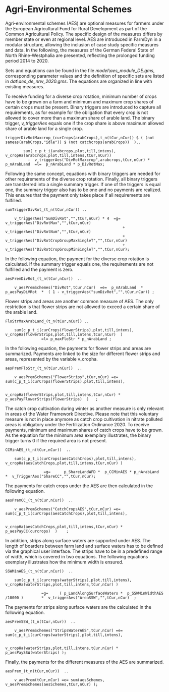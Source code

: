 # Agri-Environmental Schemes

Agri-environmental schemes (AES) are optional measures for farmers under the European Agricultural Fund for Rural Development as part of the Common Agricultural Policy. The specific design of the measures differs by member state or even at regional level. AES are introduced in FarmDyn in a modular structure, allowing the inclusion of case study specific measures and data. In the following, the measures of the German Federal State of North Rhine-Westphalia are presented, reflecting the prolonged funding period 2014 to 2020.

Sets and equations can be found in the file *model\\aes_module_DE.gms*, corresponding parameter values and the definition of specific sets are listed in *dat\\aes_de_nrw_2020.gms*. The equations are organized in line with existing measures.

To receive funding for a diverse crop rotation, minimum number of crops have to be grown on a farm and minimum and maximum crop shares of certain crops must be present. Binary triggers are introduced to capture all requirements, as for example for the obligation that every crop is not allowed to cover more than a maximum share of arable land. The binary trigger, *v\_triggerAes* equals one if the crop share is above maximum allowed share of arable land for a single crop.

[embedmd]:# (N:/em/work1/Pahmeyer/FarmDyn/FarmDynDoku/FarmDyn_Docu/gams/model/aes_module_DE.gms GAMS /triggerDivRotMaxcrop_\(curCrops\(arabCrops\),t_n\(tCur,nCur\)\) \$ \( \(not sameas\(arabCrops,"idle"\)\) \$ \(not catchcrops\(arabCrops\)\)  \)\.\./ /;/)
```GAMS
triggerDivRotMaxcrop_(curCrops(arabCrops),t_n(tCur,nCur)) $ ( (not sameas(arabCrops,"idle")) $ (not catchcrops(arabCrops))  )..

        sum( c_p_t_i(arabcrops,plot,till,intens), v_cropHa(arabcrops,plot,till,intens,tCur,nCur))
          -  v_triggerAes("DivRotMaxcrop",arabcrops,tCur,nCur) * p_nArabLand  =l=  p_nArabLand * p_DivRotMax;
```

Following the same concept, equations with binary triggers are needed for other requirements of the diverse crop rotation. Finally, all binary triggers are transferred into a single summary trigger. If one of the triggers is equal one, the summary trigger also has to be one and no payments are realized. This ensures that the payment only takes place if all requirements are fulfilled.

[embedmd]:# (N:/em/work1/Pahmeyer/FarmDyn/FarmDynDoku/FarmDyn_Docu/gams/model/aes_module_DE.gms GAMS /sumTriggerDivRot_\(t_n\(tCur,nCur\)\) \.\./ /;/)
```GAMS
sumTriggerDivRot_(t_n(tCur,nCur)) ..

    v_triggerAes("SumDivRot","",tCur,nCur) * 4  =g=   v_triggerAes("DivRotMax","",tCur,nCur)
                                                    + v_triggerAes("DivRotNum","",tCur,nCur)
                                                    + v_triggerAes("DivRotCropGroupMaxSingleT","",tCur,nCur)
                                                    + v_triggerAes("DivRotCropGroupMinSingleT","",tCur,nCur);
```

In the following equation, the payment for the diverse crop rotation is calculated. If the summary trigger equals one, the requirements are not fulfilled and the payment is zero.

[embedmd]:# (N:/em/work1/Pahmeyer/FarmDyn/FarmDynDoku/FarmDyn_Docu/gams/model/aes_module_DE.gms GAMS /aesPremDivRot_\(t_n\(tCur,nCur\)\)  \.\./ /;/)
```GAMS
aesPremDivRot_(t_n(tCur,nCur))  ..

    v_aesPremSchemes("DivRot",tCur,nCur)  =e=  p_nArabLand  *  p_aesPayDiVRot  *  ( 1 - v_triggerAes("sumDivRot","",tCur,nCur)) ;
```

Flower strips and areas are another common measure of AES. The only restriction is that flower strips are not allowed to exceed a certain share of the arable land.

[embedmd]:# (N:/em/work1/Pahmeyer/FarmDyn/FarmDynDoku/FarmDyn_Docu/gams/model/aes_module_DE.gms GAMS /FloStrMaxArabLand_\(t_n\(tCur,nCur\)\) \.\./ /;/)
```GAMS
FloStrMaxArabLand_(t_n(tCur,nCur)) ..

    sum(c_p_t_i(curCrops(flowerStrips),plot,till,intens), v_cropHa(flowerStrips,plot,till,intens,tCur,nCur)  )
                =l= p_maxFloStr * p_nArabLand ;
```
In the following equation, the payments for flower strips and areas are summarized. Payments are linked to the size for different flower strips and areas, represented by the variable v_cropha.

[embedmd]:# (N:/em/work1/Pahmeyer/FarmDyn/FarmDynDoku/FarmDyn_Docu/gams/model/aes_module_DE.gms GAMS /aesPremFloStr_\(t_n\(tCur,nCur\)\)  \.\./ /;/)
```GAMS
aesPremFloStr_(t_n(tCur,nCur))  ..

    v_aesPremSchemes("FlowerStrips",tCur,nCur) =e= sum(c_p_t_i(curCrops(flowerStrips),plot,till,intens),

                                                        v_cropHa(flowerStrips,plot,till,intens,tCur,nCur) *  p_aesPayFlowerStrips(flowerStrips)  )   ;
```
The catch crop cultivation during winter as another measure is only relevant in areas of the Water Framework Directive. Please note that this voluntary measure is not in place anymore as catch crop cultivation in nitrate polluted areas is obligatory under the Fertilization Ordinance 2020. To receive payments, minimum and maximum shares of catch crops have to be grown. As the equation for the minimum area exemplary illustrates, the binary trigger turns 0 if the required area is not present.

[embedmd]:# (N:/em/work1/Pahmeyer/FarmDyn/FarmDynDoku/FarmDyn_Docu/gams/model/aes_module_DE.gms GAMS /CCMinAES_\(t_n\(tCur,nCur\)\)  \.\./ /;/)
```GAMS
CCMinAES_(t_n(tCur,nCur))  ..

    sum(c_p_t_i(curCrops(aesCatchCrops),plot,till,intens), v_cropHa(aesCatchCrops,plot,till,intens,tCur,nCur) )

                 =g=      p_ShareLandWFD *  p_CCMinAES * p_nArabLand   *  v_TriggerAes("ShareCC","",tCur,nCur);
```

The payments for catch crops under the AES are then calculated in the following equation.

[embedmd]:# (N:/em/work1/Pahmeyer/FarmDyn/FarmDynDoku/FarmDyn_Docu/gams/model/aes_module_DE.gms GAMS /aesPremCC_\(t_n\(tCur,nCur\)\)  \.\./ /;/)
```GAMS
aesPremCC_(t_n(tCur,nCur))  ..

    v_aesPremSchemes("CatchCropsAES",tCur,nCur) =e=  sum(c_p_t_i(curCrops(aesCatchCrops),plot,till,intens),

                                                        v_cropHa(aesCatchCrops,plot,till,intens,tCur,nCur) * p_aesPayCC(curcrops)  )    ;
```
In addition, strips along surface waters are supported under AES. The length of boarders between farm land and surface waters has to be defined via the graphical user interface. The strips have to be in a predefined range of width, which is covered in two equations. The following equations exemplary illustrates how the minimum width is ensured.

[embedmd]:# (N:/em/work1/Pahmeyer/FarmDyn/FarmDynDoku/FarmDyn_Docu/gams/model/aes_module_DE.gms GAMS /SSWMinAES_\(t_n\(tCur,nCur\)\)  \.\./ /;/)
```GAMS
SSWMinAES_(t_n(tCur,nCur))  ..

    sum(c_p_t_i(curcrops(waterStrips),plot,till,intens), v_cropHa(waterStrips,plot,till,intens,tCur,nCur) )

                =g=     ( p_LandAlongSurfaceWaters *  p_SSWMinWidthAES  /10000 )        *  v_triggerAes("AreaSSW","",tCur,nCur)  ;
```

The payments for strips along surface waters are the calculated in the following equation.

[embedmd]:# (N:/em/work1/Pahmeyer/FarmDyn/FarmDynDoku/FarmDyn_Docu/gams/model/aes_module_DE.gms GAMS /aesPremSSW_\(t_n\(tCur,nCur\)\)  \.\./ /;/)
```GAMS
aesPremSSW_(t_n(tCur,nCur))  ..

    v_aesPremSchemes("StripsWaterAES",tCur,nCur) =e= sum(c_p_t_i(curCrops(waterStrips),plot,till,intens),

                                                          v_cropHa(waterStrips,plot,till,intens,tCur,nCur) * p_aesPaySSW(waterStrips) );
```

Finally, the payments for the different measures of the AES are summarized.

[embedmd]:# (N:/em/work1/Pahmeyer/FarmDyn/FarmDynDoku/FarmDyn_Docu/gams/model/aes_module_DE.gms GAMS /aesPrem_\(t_n\(tCur,nCur\)\)  \.\./ /;/)
```GAMS
aesPrem_(t_n(tCur,nCur))  ..

    v_aesPrem(tCur,nCur) =e= sum(aesSchemes, v_aesPremSchemes(aesSchemes,tCur,nCur) );
```
